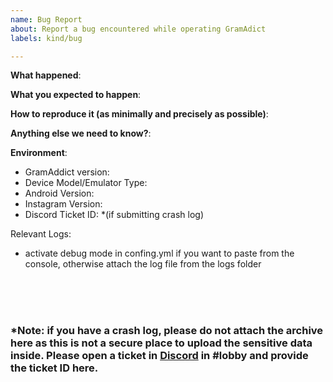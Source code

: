 ```yaml
---
name: Bug Report
about: Report a bug encountered while operating GramAdict
labels: kind/bug

---
```

<!-- Please use this template while reporting a bug and provide as much info as possible. Not doing so may result in your bug not being addressed in a timely manner. Thanks! -->


**What happened**:

**What you expected to happen**:

**How to reproduce it (as minimally and precisely as possible)**:

**Anything else we need to know?**:

**Environment**:
- GramAddict version:
- Device Model/Emulator Type:
- Android Version:
- Instagram Version:
- Discord Ticket ID:           *(if submitting crash log)


Relevant Logs:
- activate debug mode in confing.yml if you want to paste from the console, otherwise attach the log file from the logs folder



<br /><br /><br />
### *Note: if you have a crash log, please do not attach the archive here as this is not a secure place to upload the sensitive data inside. Please open a ticket in [Discord](https://discord.com/invite/66zWWCDM7x) in #lobby and provide the ticket ID here.